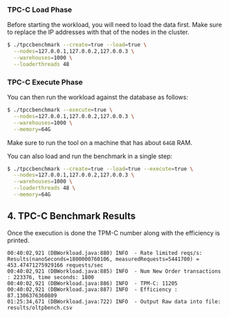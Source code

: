 ### TPC-C Load Phase

Before starting the workload, you will need to load the data first. Make sure
to replace the IP addresses with that of the nodes in the cluster.

```sh
$ ./tpccbenchmark --create=true --load=true \
  --nodes=127.0.0.1,127.0.0.2,127.0.0.3 \
  --warehouses=1000 \
  --loaderthreads 48
```

### TPC-C Execute Phase

You can then run the workload against the database as follows:

```sh
$ ./tpccbenchmark --execute=true \
  --nodes=127.0.0.1,127.0.0.2,127.0.0.3 \
  --warehouses=1000 \
  --memory=64G
```

Make sure to run the tool on a machine that has about `64GB` RAM.

You can also load and run the benchmark in a single step:
```sh
$ ./tpccbenchmark --create=true --load=true --execute=true \
  --nodes=127.0.0.1,127.0.0.2,127.0.0.3 \
  --warehouses=1000 \
  --loaderthreads 48 \
  --memory=64G
```

## 4. TPC-C Benchmark Results

Once the execution is done the TPM-C number along with the efficiency is printed.

```
00:40:02,921 (DBWorkload.java:880) INFO  - Rate limited reqs/s: Results(nanoSeconds=1800000760106, measuredRequests=5441700) = 453.47471275929166 requests/sec
00:40:02,921 (DBWorkload.java:885) INFO  - Num New Order transactions : 223376, time seconds: 1800
00:40:02,921 (DBWorkload.java:886) INFO  - TPM-C: 11205
00:40:02,921 (DBWorkload.java:887) INFO  - Efficiency : 87.1306376360809
01:25:34,671 (DBWorkload.java:722) INFO  - Output Raw data into file: results/oltpbench.csv
```
